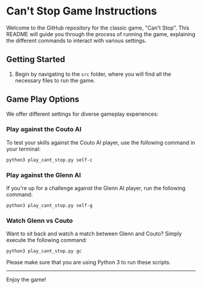 # Can't Stop Game Instructions

Welcome to the GitHub repository for the classic game, "Can't Stop". This README will guide you through the process of running the game, explaining the different commands to interact with various settings.

## Getting Started

1.  Begin by navigating to the `src` folder, where you will find all the necessary files to run the game.

## Game Play Options

We offer different settings for diverse gameplay experiences:

### Play against the Couto AI

To test your skills against the Couto AI player, use the following command in your terminal:

`python3 play_cant_stop.py self-c` 

### Play against the Glenn AI

If you're up for a challenge against the Glenn AI player, run the following command:

`python3 play_cant_stop.py self-g` 

### Watch Glenn vs Couto

Want to sit back and watch a match between Glenn and Couto? Simply execute the following command:

`python3 play_cant_stop.py gc` 

Please make sure that you are using Python 3 to run these scripts.

----------


Enjoy the game!

